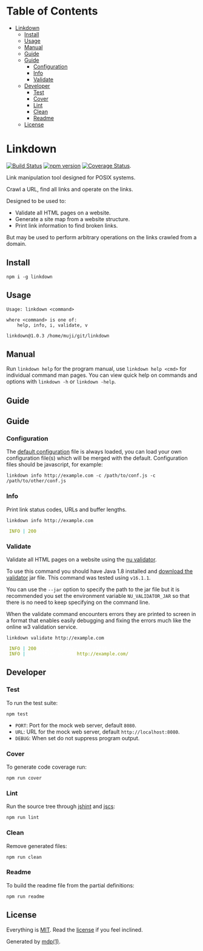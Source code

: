 Table of Contents
=================

* [Linkdown](#linkdown)
  * [Install](#install)
  * [Usage](#usage)
  * [Manual](#manual)
  * [Guide](#guide)
  * [Guide](#guide-1)
    * [Configuration](#configuration)
    * [Info](#info)
    * [Validate](#validate)
  * [Developer](#developer)
    * [Test](#test)
    * [Cover](#cover)
    * [Lint](#lint)
    * [Clean](#clean)
    * [Readme](#readme)
  * [License](#license)

Linkdown
========

[<img src="https://travis-ci.org/tmpfs/linkdown.svg?v=2" alt="Build Status">](https://travis-ci.org/tmpfs/linkdown)
[<img src="http://img.shields.io/npm/v/linkdown.svg?v=2" alt="npm version">](https://npmjs.org/package/linkdown)
[<img src="https://coveralls.io/repos/tmpfs/linkdown/badge.svg?branch=master&service=github&v=3" alt="Coverage Status">](https://coveralls.io/github/tmpfs/linkdown?branch=master).

Link manipulation tool designed for POSIX systems.

Crawl a URL, find all links and operate on the links.

Designed to be used to:

* Validate all HTML pages on a website.
* Generate a site map from a website structure.
* Print link information to find broken links.

But may be used to perform arbitrary operations on the links crawled from a domain.

## Install

```
npm i -g linkdown
```

## Usage

```
Usage: linkdown <command>

where <command> is one of:
    help, info, i, validate, v

linkdown@1.0.3 /home/muji/git/linkdown
```

## Manual

Run `linkdown help` for the program manual, use `linkdown help <cmd>` for individual command man pages. You can view quick help on commands and options with `linkdown -h` or `linkdown -help`.

## Guide

## Guide

### Configuration

The [default configuration](https://github.com/tmpfs/linkdown/blob/master/linkdown.js) file is always loaded, you can load your own configuration file(s) which will be merged with the default. Configuration files should be javascript, for example:

```
linkdown info http://example.com -c /path/to/conf.js -c /path/to/other/conf.js
```

### Info

Print link status codes, URLs and buffer lengths.

```shell
linkdown info http://example.com
```

<div class="highlight highlight-source-shell""><code><span style="color:#FFF"><span style="color:#FFF"><span style="color:#859900"> INFO</span></span></span><span style="color:#0AA"> |</span><span style="color:#FFF"> <span style="color:#FFF"><span style="color:#859900">200</span></span></span><span style="color:#FFF"> <span style="color:#FFF">http://example.com/</span></span><span style="color:#FFF"> (<span style="color:#FFF"><b><span style="color:#FFF">1270</span></b></span></span><span style="color:#FFF"> bytes)</span>
</code></div>

### Validate

Validate all HTML pages on a website using the [nu validator](https://github.com/validator/validator).

To use this command you should have Java 1.8 installed and [download the validator](https://github.com/validator/validator/releases) jar file. This command was tested using `v16.1.1`.

You can use the `--jar` option to specify the path to the jar file but it is recommended you set the environment variable `NU_VALIDATOR_JAR` so that there is no need to keep specifying on the command line.

When the validate command encounters errors they are printed to screen in a format that enables easily debugging and fixing the errors much like the online w3 validation service.

```shell
linkdown validate http://example.com
```

<div class="highlight highlight-source-shell""><code><span style="color:#FFF"><span style="color:#FFF"><span style="color:#859900"> INFO</span></span></span><span style="color:#0AA"> |</span><span style="color:#FFF"> <span style="color:#FFF"><span style="color:#859900">200</span></span></span><span style="color:#FFF"> <span style="color:#FFF">http://example.com/</span></span><span style="color:#FFF"> (<span style="color:#FFF"><b><span style="color:#FFF">1270</span></b></span></span><span style="color:#FFF"> bytes)</span>
<span style="color:#FFF"><span style="color:#FFF"><span style="color:#859900"> INFO</span></span></span><span style="color:#0AA"> |</span><span style="color:#FFF"> validation passed <span style="color:#859900">http://example.com/</span></span><span style="color:#FFF"></span>
</code></div>

## Developer

### Test

To run the test suite:

```
npm test
```

* `PORT`: Port for the mock web server, default `8080`.
* `URL`: URL for the mock web server, default `http://localhost:8080`.
* `DEBUG`: When set do not suppress program output.

### Cover

To generate code coverage run:

```
npm run cover
```

### Lint

Run the source tree through [jshint](http://jshint.com) and [jscs](http://jscs.info):

```
npm run lint
```

### Clean

Remove generated files:

```
npm run clean
```

### Readme

To build the readme file from the partial definitions:

```
npm run readme
```

## License

Everything is [MIT](http://en.wikipedia.org/wiki/MIT_License). Read the [license](https://github.com/tmpfs/linkdown/blob/master/LICENSE) if you feel inclined.

Generated by [mdp(1)](https://github.com/tmpfs/mdp).

[validator]: https://github.com/validator/validator
[validator-releases]: https://github.com/validator/validator/releases
[simplecrawler]: https://github.com/cgiffard/node-simplecrawler
[jshint]: http://jshint.com
[jscs]: http://jscs.info
